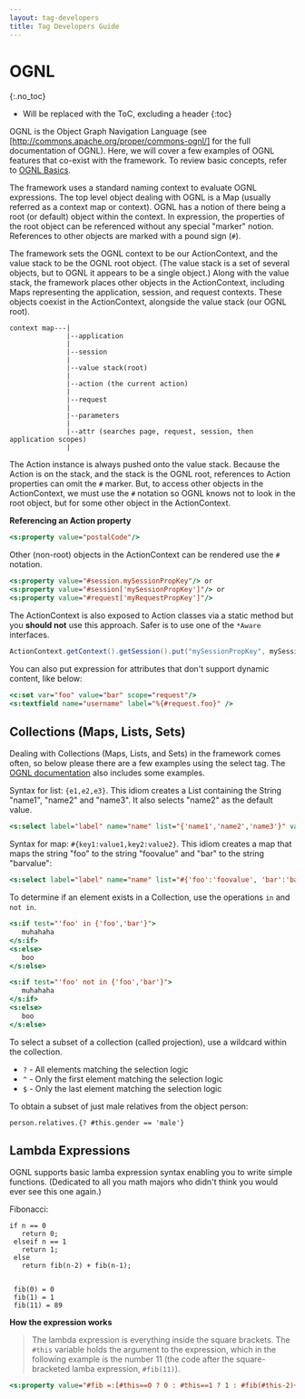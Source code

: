 ```yaml
---
layout: tag-developers
title: Tag Developers Guide
---
```


# OGNL
{:.no_toc}

* Will be replaced with the ToC, excluding a header
{:toc}

OGNL is the Object Graph Navigation Language (see [http://commons.apache.org/proper/commons-ognl/] for the full 
documentation of OGNL). Here, we will cover a few examples of OGNL features that co-exist with the framework. To review 
basic concepts, refer to [OGNL Basics](ognl-basics.html).

The framework uses a standard naming context to evaluate OGNL expressions. The top level object dealing with OGNL is 
a Map (usually referred as a context map or context). OGNL has a notion of there being a root (or default) object within 
the context. In expression, the properties of the root object can be referenced without any special "marker" notion. 
References to other objects are marked with a pound sign (`#`).

The framework sets the OGNL context to be our ActionContext, and the value stack to be the OGNL root object. 
(The value stack is a set of several objects, but to OGNL it appears to be a single object.) Along with the value stack, 
the framework places other objects in the ActionContext, including Maps representing the application, session, 
and request contexts. These objects coexist in the ActionContext, alongside the value stack (our OGNL root).

```
context map---|
              |--application
              |
              |--session
              |
              |--value stack(root)
              |
              |--action (the current action)
              |
              |--request
              |
              |--parameters
              |
              |--attr (searches page, request, session, then application scopes)
              |
```

The Action instance is always pushed onto the value stack. Because the Action is on the stack, and the stack is 
the OGNL root, references to Action properties can omit the `#` marker. But, to access other objects in the ActionContext, 
we must use the `#` notation so OGNL knows not to look in the root object, but for some other object in the ActionContext.

**Referencing an Action property**

```jsp
<s:property value="postalCode"/>
```

Other (non-root) objects in the ActionContext can be rendered use the `#` notation.

```jsp
<s:property value="#session.mySessionPropKey"/> or
<s:property value="#session['mySessionPropKey']"/> or
<s:property value="#request['myRequestPropKey']"/>
```

The ActionContext is also exposed to Action classes via a static method but you **should not** use this approach. 
Safer is to use one of the `*Aware` interfaces. 

```java
ActionContext.getContext().getSession().put("mySessionPropKey", mySessionObject);
```

You can also put expression for attributes that don't support dynamic content, like below:

```jsp
<c:set var="foo" value="bar" scope="request"/>
<s:textfield name="username" label="%{#request.foo}" />
```

## Collections (Maps, Lists, Sets)

Dealing with Collections (Maps, Lists, and Sets) in the framework comes often, so below please there are a few examples 
using the select tag. The [OGNL documentation](http://commons.apache.org/proper/commons-ognl/language-guide.html#Collection_Construction)
also includes some examples.

Syntax for list: `{e1,e2,e3}`. This idiom creates a List containing the String "name1", "name2" and "name3". It also 
selects "name2" as the default value.

```jsp
<s:select label="label" name="name" list="{'name1','name2','name3'}" value="%{'name2'}" />
```

Syntax for map: `#{key1:value1,key2:value2}`. This idiom creates a map that maps the string "foo" to the string 
"foovalue" and "bar" to the string "barvalue":

```jsp
<s:select label="label" name="name" list="#{'foo':'foovalue', 'bar':'barvalue'}" />
```

To determine if an element exists in a Collection, use the operations `in` and `not in`.

```jsp
<s:if test="'foo' in {'foo','bar'}">
   muhahaha
</s:if>
<s:else>
   boo
</s:else>

<s:if test="'foo' not in {'foo','bar'}">
   muhahaha
</s:if>
<s:else>
   boo
</s:else>
```

To select a subset of a collection (called projection), use a wildcard within the collection.

- `?` - All elements matching the selection logic
- `^` - Only the first element matching the selection logic
- `$` - Only the last element matching the selection logic

To obtain a subset of just male relatives from the object person:

```
person.relatives.{? #this.gender == 'male'}
```

## Lambda Expressions

OGNL supports basic lamba expression syntax enabling you to write simple functions.
(Dedicated to all you math majors who didn't think you would ever see this one again.)

Fibonacci: 
```
if n == 0 
   return 0;
 elseif n == 1
   return 1;
 else
   return fib(n-2) + fib(n-1);


 fib(0) = 0
 fib(1) = 1
 fib(11) = 89
 ```

**How the expression works**

> The lambda expression is everything inside the square brackets. The `#this` variable holds the argument to the expression, 
> which in the following example is the number 11 (the code after the square-bracketed lamba expression, `#fib(11)`).

```jsp
<s:property value="#fib =:[#this==0 ? 0 : #this==1 ? 1 : #fib(#this-2)+#fib(#this-1)], #fib(11)" />
```
